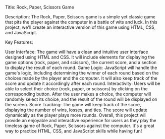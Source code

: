 Title: Rock, Paper, Scissors Game

Description:
The Rock, Paper, Scissors game is a simple yet classic game that pits the player against the computer in a battle of wits and luck. In this project, we'll create an interactive version of this game using HTML, CSS, and JavaScript.

Key Features:

User Interface: The game will have a clean and intuitive user interface designed using HTML and CSS. It will include elements for displaying the game options (rock, paper, and scissors), the current score, and a section to display the result of each round.
Game Logic: JavaScript will handle the game's logic, including determining the winner of each round based on the choices made by the player and the computer. It will also keep track of the score and update it accordingly after each round.
Interactivity: Users will be able to select their choice (rock, paper, or scissors) by clicking on the corresponding button. After the user makes a choice, the computer will randomly select its choice, and the result of the round will be displayed on the screen.
Score Tracking: The game will keep track of the score, displaying the number of wins, losses, and ties. The score will update dynamically as the player plays more rounds.
Overall, this project will provide an enjoyable and interactive experience for users as they play the timeless game of Rock, Paper, Scissors against the computer. It's a great way to practice HTML, CSS, and JavaScript skills while having fun!
